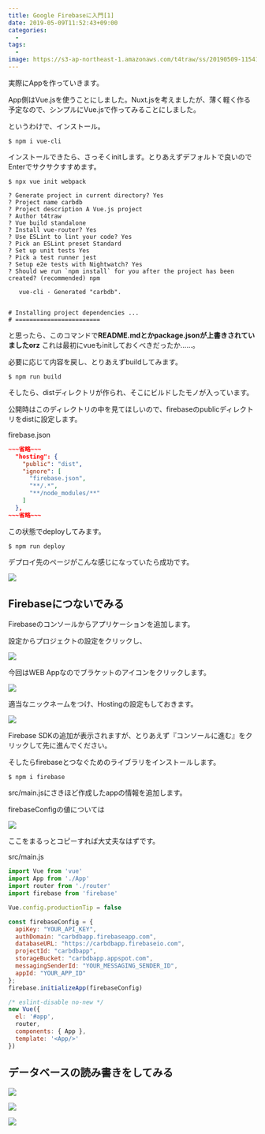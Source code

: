 ```yaml
---
title: Google Firebaseに入門[1]
date: 2019-05-09T11:52:43+09:00
categories:
  - 
tags:
  - 
image: https://s3-ap-northeast-1.amazonaws.com/t4traw/ss/20190509-115418.png
---
```

実際にAppを作っていきます。

App側はVue.jsを使うことにしました。Nuxt.jsを考えましたが、薄く軽く作る予定なので、シンプルにVue.jsで作ってみることにしました。

<!--more-->

というわけで、インストール。

```
$ npm i vue-cli
```

インストールできたら、さっそくinitします。とりあえずデフォルトで良いのでEnterでサクサクすすめます。

```
$ npx vue init webpack

? Generate project in current directory? Yes
? Project name carbdb
? Project description A Vue.js project
? Author t4traw
? Vue build standalone
? Install vue-router? Yes
? Use ESLint to lint your code? Yes
? Pick an ESLint preset Standard
? Set up unit tests Yes
? Pick a test runner jest
? Setup e2e tests with Nightwatch? Yes
? Should we run `npm install` for you after the project has been created? (recommended) npm

   vue-cli · Generated "carbdb".


# Installing project dependencies ...
# ========================
```

と思ったら、このコマンドで**README.mdとかpackage.jsonが上書きされていましたorz** これは最初にvueもinitしておくべきだったか……。

必要に応じて内容を戻し、とりあえずbuildしてみます。

```
$ npm run build
```

そしたら、distディレクトリが作られ、そこにビルドしたモノが入っています。

公開時はこのディレクトリの中を見てほしいので、firebaseのpublicディレクトリをdistに設定します。

<div class="filename">firebase.json</div>

```json
~~~省略~~~
  "hosting": {
    "public": "dist",
    "ignore": [
      "firebase.json",
      "**/.*",
      "**/node_modules/**"
    ]
  },
~~~省略~~~
```

この状態でdeployしてみます。

```
$ npm run deploy
```

デプロイ先のページがこんな感じになっていたら成功です。

![](https://s3-ap-northeast-1.amazonaws.com/t4traw/ss/20190510-093026.png)


## Firebaseにつないでみる

Firebaseのコンソールからアプリケーションを追加します。

設定からプロジェクトの設定をクリックし、

![](https://s3-ap-northeast-1.amazonaws.com/t4traw/ss/20190510-105103.png)

今回はWEB Appなのでブラケットのアイコンをクリックします。

![](https://s3-ap-northeast-1.amazonaws.com/t4traw/ss/20190510-105210.png)

適当なニックネームをつけ、Hostingの設定もしておきます。

![](https://s3-ap-northeast-1.amazonaws.com/t4traw/ss/20190510-105414.png)

Firebase SDKの追加が表示されますが、とりあえず『コンソールに進む』をクリックして先に進んでください。

そしたらfirebaseとつなぐためのライブラリをインストールします。

```
$ npm i firebase
```

src/main.jsにさきほど作成したappの情報を追加します。

firebaseConfigの値については

![](https://s3-ap-northeast-1.amazonaws.com/t4traw/ss/20190510-110217.png)

ここをまるっとコピーすれば大丈夫なはずです。

<div class="filename">src/main.js</div>

```js
import Vue from 'vue'
import App from './App'
import router from './router'
import firebase from 'firebase'

Vue.config.productionTip = false

const firebaseConfig = {
  apiKey: "YOUR_API_KEY",
  authDomain: "carbdbapp.firebaseapp.com",
  databaseURL: "https://carbdbapp.firebaseio.com",
  projectId: "carbdbapp",
  storageBucket: "carbdbapp.appspot.com",
  messagingSenderId: "YOUR_MESSAGING_SENDER_ID",
  appId: "YOUR_APP_ID"
};
firebase.initializeApp(firebaseConfig)

/* eslint-disable no-new */
new Vue({
  el: '#app',
  router,
  components: { App },
  template: '<App/>'
})

```

## データベースの読み書きをしてみる



![](https://s3-ap-northeast-1.amazonaws.com/t4traw/ss/20190510-172941.png)

![](https://s3-ap-northeast-1.amazonaws.com/t4traw/ss/20190510-174513.png)

![](https://s3-ap-northeast-1.amazonaws.com/t4traw/ss/20190510-174541.png)